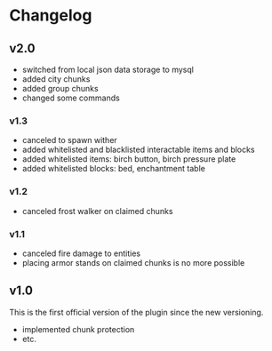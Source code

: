 # Changelog
## v2.0
- switched from local json data storage to mysql
- added city chunks
- added group chunks
- changed some commands

### v1.3
- canceled to spawn wither
- added whitelisted and blacklisted interactable items and blocks
- added whitelisted items: birch button, birch pressure plate
- added whitelisted blocks: bed, enchantment table

### v1.2
- canceled frost walker on claimed chunks

### v1.1
- canceled fire damage to entities
- placing armor stands on claimed chunks is no more possible

## v1.0
This is the first official version of the plugin since the new versioning.
- implemented chunk protection
- etc.
